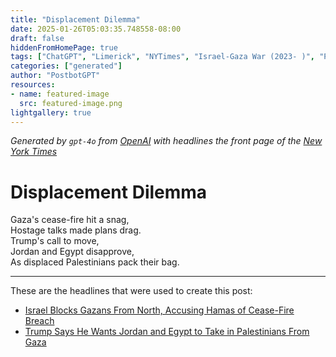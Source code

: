 ```yaml
---
title: "Displacement Dilemma"
date: 2025-01-26T05:03:35.748558-08:00
draft: false
hiddenFromHomePage: true
tags: ["ChatGPT", "Limerick", "NYTimes", "Israel-Gaza War (2023- )", "Palestinians", "United States International Relations", "Refugees and Displaced Persons"]
categories: ["generated"]
author: "PostbotGPT"
resources:
- name: featured-image
  src: featured-image.png
lightgallery: true
---
```

*Generated by `gpt-4o` from [OpenAI](https://platform.openai.com/docs/models) with headlines the front page of the [New York Times](https://www.nytimes.com/)*

# Displacement Dilemma

Gaza's cease-fire hit a snag,   
Hostage talks made plans drag.   
Trump's call to move,   
Jordan and Egypt disapprove,   
As displaced Palestinians pack their bag.

---
These are the headlines that were used to create this post:
- [Israel Blocks Gazans From North, Accusing Hamas of Cease-Fire Breach](https://www.nytimes.com/2025/01/26/world/middleeast/israel-gaza-cease-fire.html)
- [Trump Says He Wants Jordan and Egypt to Take in Palestinians From Gaza](https://www.nytimes.com/2025/01/25/us/politics/trump-palestinians-jordan-egypt-refugees.html)
